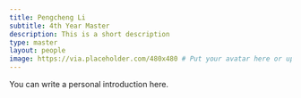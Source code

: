 ```yaml
---
title: Pengcheng Li
subtitle: 4th Year Master
description: This is a short description
type: master
layout: people
image: https://via.placeholder.com/480x480 # Put your avatar here or upload one
---
```


You can write a personal introduction here.
